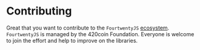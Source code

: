 # Contributing

Great that you want to contribute to the `FourtwentyJS` [ecosystem](https://420integrated/wiki/fourtwentyjs/). `FourtwentyJS` is managed by the 420coin Foundation. Everyone is welcome to join the effort and help to improve on the libraries.
